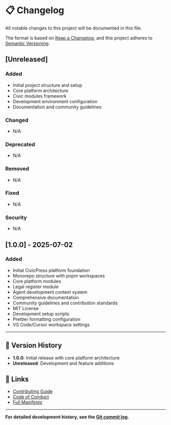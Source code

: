 # 📋 Changelog

All notable changes to this project will be documented in this file.

The format is based on [Keep a Changelog](https://keepachangelog.com/en/1.0.0/),
and this project adheres to
[Semantic Versioning](https://semver.org/spec/v2.0.0.html).

## [Unreleased]

### Added

- Initial project structure and setup
- Core platform architecture
- Civic modules framework
- Development environment configuration
- Documentation and community guidelines

### Changed

- N/A

### Deprecated

- N/A

### Removed

- N/A

### Fixed

- N/A

### Security

- N/A

## [1.0.0] - 2025-07-02

### Added

- Initial CivicPress platform foundation
- Monorepo structure with pnpm workspaces
- Core platform modules
- Legal register module
- Agent development context system
- Comprehensive documentation
- Community guidelines and contribution standards
- MIT License
- Development setup scripts
- Prettier formatting configuration
- VS Code/Cursor workspace settings

---

## 📝 Version History

- **1.0.0**: Initial release with core platform architecture
- **Unreleased**: Development and feature additions

## 🔗 Links

- [Contributing Guide](CONTRIBUTING.md)
- [Code of Conduct](CODE_OF_CONDUCT.md)
- [Full Manifesto](https://github.com/CivicPress/manifesto/blob/master/manifesto.md)

---

**For detailed development history, see the
[Git commit log](https://github.com/CivicPress/civicpress/commits/main).**
